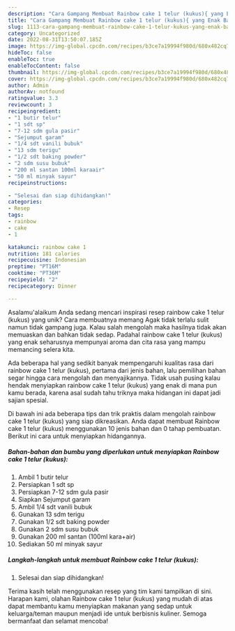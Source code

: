 ```yaml
---
description: "Cara Gampang Membuat Rainbow cake 1 telur (kukus){ yang Enak Banget"
title: "Cara Gampang Membuat Rainbow cake 1 telur (kukus){ yang Enak Banget"
slug: 1113-cara-gampang-membuat-rainbow-cake-1-telur-kukus-yang-enak-banget
category: Uncategorized
date: 2022-08-31T13:50:07.185Z
image: https://img-global.cpcdn.com/recipes/b3ce7a19994f980d/680x482cq70/rainbow-cake-1-telur-kukus-foto-resep-utama.jpg
hideToc: false
enableToc: true
enableTocContent: false
thumbnail: https://img-global.cpcdn.com/recipes/b3ce7a19994f980d/680x482cq70/rainbow-cake-1-telur-kukus-foto-resep-utama.jpg
cover: https://img-global.cpcdn.com/recipes/b3ce7a19994f980d/680x482cq70/rainbow-cake-1-telur-kukus-foto-resep-utama.jpg
author: Admin
authorAv: notfound
ratingvalue: 3.3
reviewcount: 3
recipeingredient:
- "1 butir telur"
- "1 sdt sp"
- "7-12 sdm gula pasir"
- "Sejumput garam"
- "1/4 sdt vanili bubuk"
- "13 sdm terigu"
- "1/2 sdt baking powder"
- "2 sdm susu bubuk"
- "200 ml santan 100ml karaair"
- "50 ml minyak sayur"
recipeinstructions:

- "Selesai dan siap dihidangkan!"
categories:
- Resep
tags:
- rainbow
- cake
- 1

katakunci: rainbow cake 1 
nutrition: 181 calories
recipecuisine: Indonesian
preptime: "PT16M"
cooktime: "PT36M"
recipeyield: "2"
recipecategory: Dinner

---
```



Asalamu'alaikum Anda sedang mencari inspirasi resep rainbow cake 1 telur (kukus) yang unik? Cara membuatnya memang Agak tidak terlalu sulit namun tidak gampang juga. Kalau salah mengolah maka hasilnya tidak akan memuaskan dan bahkan tidak sedap. Padahal rainbow cake 1 telur (kukus) yang enak seharusnya mempunyai aroma dan cita rasa yang mampu memancing selera kita.




Ada beberapa hal yang sedikit banyak mempengaruhi kualitas rasa dari rainbow cake 1 telur (kukus), pertama dari jenis bahan, lalu pemilihan bahan segar hingga cara mengolah dan menyajikannya. Tidak usah pusing kalau hendak menyiapkan rainbow cake 1 telur (kukus) yang enak di mana pun kamu berada, karena asal sudah tahu triknya maka hidangan ini dapat jadi sajian spesial.


Di bawah ini ada beberapa tips dan trik praktis dalam mengolah rainbow cake 1 telur (kukus) yang siap dikreasikan. Anda dapat membuat Rainbow cake 1 telur (kukus) menggunakan 10 jenis bahan dan 0 tahap pembuatan. Berikut ini cara untuk menyiapkan hidangannya.

<!--inarticleads1-->

##### Bahan-bahan dan bumbu yang diperlukan untuk menyiapkan Rainbow cake 1 telur (kukus):

1. Ambil 1 butir telur
1. Persiapkan 1 sdt sp
1. Persiapkan 7-12 sdm gula pasir
1. Siapkan Sejumput garam
1. Ambil 1/4 sdt vanili bubuk
1. Gunakan 13 sdm terigu
1. Gunakan 1/2 sdt baking powder
1. Gunakan 2 sdm susu bubuk
1. Gunakan 200 ml santan (100ml kara+air)
1. Sediakan 50 ml minyak sayur




<!--inarticleads2-->

##### Langkah-langkah untuk membuat Rainbow cake 1 telur (kukus):


1. Selesai dan siap dihidangkan!



Terima kasih telah menggunakan resep yang tim kami tampilkan di sini. Harapan kami, olahan Rainbow cake 1 telur (kukus) yang mudah di atas dapat membantu kamu menyiapkan makanan yang sedap untuk keluarga/teman maupun menjadi ide untuk berbisnis kuliner. Semoga bermanfaat dan selamat mencoba!
